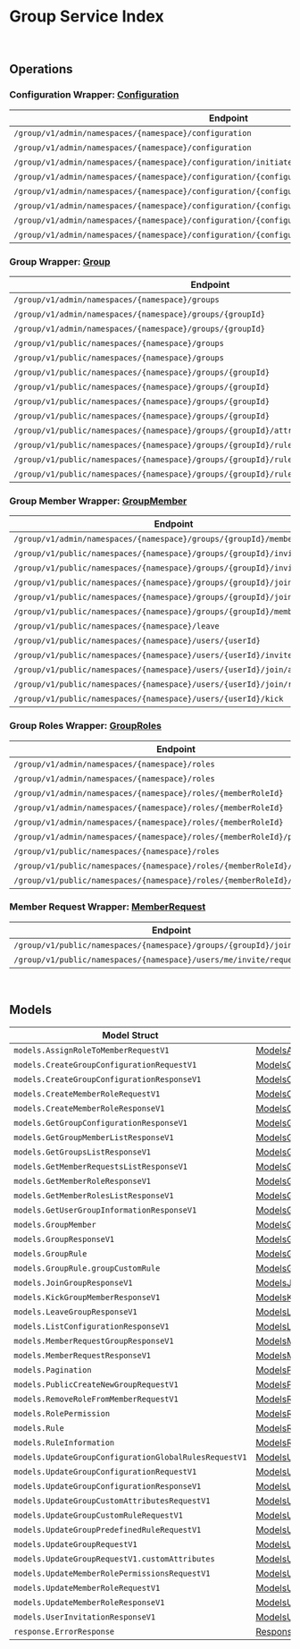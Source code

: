 # Group Service Index

&nbsp;

## Operations

### Configuration Wrapper:  [Configuration](../services-api/pkg/service/group/configuration.go)
| Endpoint | Method | ID | Class | Wrapper | Example |
|---|---|---|---|---|---|
| `/group/v1/admin/namespaces/{namespace}/configuration` | GET | ListGroupConfigurationAdminV1Short | [ListGroupConfigurationAdminV1Short](../group-sdk/pkg/groupclient/configuration/configuration_client.go) | [ListGroupConfigurationAdminV1Short](../services-api/pkg/service/group/configuration.go) | [ListGroupConfigurationAdminV1Short](../samples/cli/cmd/group/configuration/listGroupConfigurationAdminV1.go) |
| `/group/v1/admin/namespaces/{namespace}/configuration` | POST | CreateGroupConfigurationAdminV1Short | [CreateGroupConfigurationAdminV1Short](../group-sdk/pkg/groupclient/configuration/configuration_client.go) | [CreateGroupConfigurationAdminV1Short](../services-api/pkg/service/group/configuration.go) | [CreateGroupConfigurationAdminV1Short](../samples/cli/cmd/group/configuration/createGroupConfigurationAdminV1.go) |
| `/group/v1/admin/namespaces/{namespace}/configuration/initiate` | POST | InitiateGroupConfigurationAdminV1Short | [InitiateGroupConfigurationAdminV1Short](../group-sdk/pkg/groupclient/configuration/configuration_client.go) | [InitiateGroupConfigurationAdminV1Short](../services-api/pkg/service/group/configuration.go) | [InitiateGroupConfigurationAdminV1Short](../samples/cli/cmd/group/configuration/initiateGroupConfigurationAdminV1.go) |
| `/group/v1/admin/namespaces/{namespace}/configuration/{configurationCode}` | GET | GetGroupConfigurationAdminV1Short | [GetGroupConfigurationAdminV1Short](../group-sdk/pkg/groupclient/configuration/configuration_client.go) | [GetGroupConfigurationAdminV1Short](../services-api/pkg/service/group/configuration.go) | [GetGroupConfigurationAdminV1Short](../samples/cli/cmd/group/configuration/getGroupConfigurationAdminV1.go) |
| `/group/v1/admin/namespaces/{namespace}/configuration/{configurationCode}` | DELETE | DeleteGroupConfigurationV1Short | [DeleteGroupConfigurationV1Short](../group-sdk/pkg/groupclient/configuration/configuration_client.go) | [DeleteGroupConfigurationV1Short](../services-api/pkg/service/group/configuration.go) | [DeleteGroupConfigurationV1Short](../samples/cli/cmd/group/configuration/deleteGroupConfigurationV1.go) |
| `/group/v1/admin/namespaces/{namespace}/configuration/{configurationCode}` | PATCH | UpdateGroupConfigurationAdminV1Short | [UpdateGroupConfigurationAdminV1Short](../group-sdk/pkg/groupclient/configuration/configuration_client.go) | [UpdateGroupConfigurationAdminV1Short](../services-api/pkg/service/group/configuration.go) | [UpdateGroupConfigurationAdminV1Short](../samples/cli/cmd/group/configuration/updateGroupConfigurationAdminV1.go) |
| `/group/v1/admin/namespaces/{namespace}/configuration/{configurationCode}/rules/{allowedAction}` | PUT | UpdateGroupConfigurationGlobalRuleAdminV1Short | [UpdateGroupConfigurationGlobalRuleAdminV1Short](../group-sdk/pkg/groupclient/configuration/configuration_client.go) | [UpdateGroupConfigurationGlobalRuleAdminV1Short](../services-api/pkg/service/group/configuration.go) | [UpdateGroupConfigurationGlobalRuleAdminV1Short](../samples/cli/cmd/group/configuration/updateGroupConfigurationGlobalRuleAdminV1.go) |
| `/group/v1/admin/namespaces/{namespace}/configuration/{configurationCode}/rules/{allowedAction}` | DELETE | DeleteGroupConfigurationGlobalRuleAdminV1Short | [DeleteGroupConfigurationGlobalRuleAdminV1Short](../group-sdk/pkg/groupclient/configuration/configuration_client.go) | [DeleteGroupConfigurationGlobalRuleAdminV1Short](../services-api/pkg/service/group/configuration.go) | [DeleteGroupConfigurationGlobalRuleAdminV1Short](../samples/cli/cmd/group/configuration/deleteGroupConfigurationGlobalRuleAdminV1.go) |

### Group Wrapper:  [Group](../services-api/pkg/service/group/group.go)
| Endpoint | Method | ID | Class | Wrapper | Example |
|---|---|---|---|---|---|
| `/group/v1/admin/namespaces/{namespace}/groups` | GET | GetGroupListAdminV1Short | [GetGroupListAdminV1Short](../group-sdk/pkg/groupclient/group/group_client.go) | [GetGroupListAdminV1Short](../services-api/pkg/service/group/group.go) | [GetGroupListAdminV1Short](../samples/cli/cmd/group/group/getGroupListAdminV1.go) |
| `/group/v1/admin/namespaces/{namespace}/groups/{groupId}` | GET | GetSingleGroupAdminV1Short | [GetSingleGroupAdminV1Short](../group-sdk/pkg/groupclient/group/group_client.go) | [GetSingleGroupAdminV1Short](../services-api/pkg/service/group/group.go) | [GetSingleGroupAdminV1Short](../samples/cli/cmd/group/group/getSingleGroupAdminV1.go) |
| `/group/v1/admin/namespaces/{namespace}/groups/{groupId}` | DELETE | DeleteGroupAdminV1Short | [DeleteGroupAdminV1Short](../group-sdk/pkg/groupclient/group/group_client.go) | [DeleteGroupAdminV1Short](../services-api/pkg/service/group/group.go) | [DeleteGroupAdminV1Short](../samples/cli/cmd/group/group/deleteGroupAdminV1.go) |
| `/group/v1/public/namespaces/{namespace}/groups` | GET | GetGroupListPublicV1Short | [GetGroupListPublicV1Short](../group-sdk/pkg/groupclient/group/group_client.go) | [GetGroupListPublicV1Short](../services-api/pkg/service/group/group.go) | [GetGroupListPublicV1Short](../samples/cli/cmd/group/group/getGroupListPublicV1.go) |
| `/group/v1/public/namespaces/{namespace}/groups` | POST | CreateNewGroupPublicV1Short | [CreateNewGroupPublicV1Short](../group-sdk/pkg/groupclient/group/group_client.go) | [CreateNewGroupPublicV1Short](../services-api/pkg/service/group/group.go) | [CreateNewGroupPublicV1Short](../samples/cli/cmd/group/group/createNewGroupPublicV1.go) |
| `/group/v1/public/namespaces/{namespace}/groups/{groupId}` | GET | GetSingleGroupPublicV1Short | [GetSingleGroupPublicV1Short](../group-sdk/pkg/groupclient/group/group_client.go) | [GetSingleGroupPublicV1Short](../services-api/pkg/service/group/group.go) | [GetSingleGroupPublicV1Short](../samples/cli/cmd/group/group/getSingleGroupPublicV1.go) |
| `/group/v1/public/namespaces/{namespace}/groups/{groupId}` | PUT | UpdateSingleGroupV1Short | [UpdateSingleGroupV1Short](../group-sdk/pkg/groupclient/group/group_client.go) | [UpdateSingleGroupV1Short](../services-api/pkg/service/group/group.go) | [UpdateSingleGroupV1Short](../samples/cli/cmd/group/group/updateSingleGroupV1.go) |
| `/group/v1/public/namespaces/{namespace}/groups/{groupId}` | DELETE | DeleteGroupPublicV1Short | [DeleteGroupPublicV1Short](../group-sdk/pkg/groupclient/group/group_client.go) | [DeleteGroupPublicV1Short](../services-api/pkg/service/group/group.go) | [DeleteGroupPublicV1Short](../samples/cli/cmd/group/group/deleteGroupPublicV1.go) |
| `/group/v1/public/namespaces/{namespace}/groups/{groupId}` | PATCH | UpdatePatchSingleGroupPublicV1Short | [UpdatePatchSingleGroupPublicV1Short](../group-sdk/pkg/groupclient/group/group_client.go) | [UpdatePatchSingleGroupPublicV1Short](../services-api/pkg/service/group/group.go) | [UpdatePatchSingleGroupPublicV1Short](../samples/cli/cmd/group/group/updatePatchSingleGroupPublicV1.go) |
| `/group/v1/public/namespaces/{namespace}/groups/{groupId}/attributes/custom` | PUT | UpdateGroupCustomAttributesPublicV1Short | [UpdateGroupCustomAttributesPublicV1Short](../group-sdk/pkg/groupclient/group/group_client.go) | [UpdateGroupCustomAttributesPublicV1Short](../services-api/pkg/service/group/group.go) | [UpdateGroupCustomAttributesPublicV1Short](../samples/cli/cmd/group/group/updateGroupCustomAttributesPublicV1.go) |
| `/group/v1/public/namespaces/{namespace}/groups/{groupId}/rules/custom` | PUT | UpdateGroupCustomRulePublicV1Short | [UpdateGroupCustomRulePublicV1Short](../group-sdk/pkg/groupclient/group/group_client.go) | [UpdateGroupCustomRulePublicV1Short](../services-api/pkg/service/group/group.go) | [UpdateGroupCustomRulePublicV1Short](../samples/cli/cmd/group/group/updateGroupCustomRulePublicV1.go) |
| `/group/v1/public/namespaces/{namespace}/groups/{groupId}/rules/defined/{allowedAction}` | PUT | UpdateGroupPredefinedRulePublicV1Short | [UpdateGroupPredefinedRulePublicV1Short](../group-sdk/pkg/groupclient/group/group_client.go) | [UpdateGroupPredefinedRulePublicV1Short](../services-api/pkg/service/group/group.go) | [UpdateGroupPredefinedRulePublicV1Short](../samples/cli/cmd/group/group/updateGroupPredefinedRulePublicV1.go) |
| `/group/v1/public/namespaces/{namespace}/groups/{groupId}/rules/defined/{allowedAction}` | DELETE | DeleteGroupPredefinedRulePublicV1Short | [DeleteGroupPredefinedRulePublicV1Short](../group-sdk/pkg/groupclient/group/group_client.go) | [DeleteGroupPredefinedRulePublicV1Short](../services-api/pkg/service/group/group.go) | [DeleteGroupPredefinedRulePublicV1Short](../samples/cli/cmd/group/group/deleteGroupPredefinedRulePublicV1.go) |

### Group Member Wrapper:  [GroupMember](../services-api/pkg/service/group/groupMember.go)
| Endpoint | Method | ID | Class | Wrapper | Example |
|---|---|---|---|---|---|
| `/group/v1/admin/namespaces/{namespace}/groups/{groupId}/members` | GET | GetGroupMembersListAdminV1Short | [GetGroupMembersListAdminV1Short](../group-sdk/pkg/groupclient/group_member/group_member_client.go) | [GetGroupMembersListAdminV1Short](../services-api/pkg/service/group/groupMember.go) | [GetGroupMembersListAdminV1Short](../samples/cli/cmd/group/groupMember/getGroupMembersListAdminV1.go) |
| `/group/v1/public/namespaces/{namespace}/groups/{groupId}/invite/accept` | POST | AcceptGroupInvitationPublicV1Short | [AcceptGroupInvitationPublicV1Short](../group-sdk/pkg/groupclient/group_member/group_member_client.go) | [AcceptGroupInvitationPublicV1Short](../services-api/pkg/service/group/groupMember.go) | [AcceptGroupInvitationPublicV1Short](../samples/cli/cmd/group/groupMember/acceptGroupInvitationPublicV1.go) |
| `/group/v1/public/namespaces/{namespace}/groups/{groupId}/invite/reject` | POST | RejectGroupInvitationPublicV1Short | [RejectGroupInvitationPublicV1Short](../group-sdk/pkg/groupclient/group_member/group_member_client.go) | [RejectGroupInvitationPublicV1Short](../services-api/pkg/service/group/groupMember.go) | [RejectGroupInvitationPublicV1Short](../samples/cli/cmd/group/groupMember/rejectGroupInvitationPublicV1.go) |
| `/group/v1/public/namespaces/{namespace}/groups/{groupId}/join` | POST | JoinGroupV1Short | [JoinGroupV1Short](../group-sdk/pkg/groupclient/group_member/group_member_client.go) | [JoinGroupV1Short](../services-api/pkg/service/group/groupMember.go) | [JoinGroupV1Short](../samples/cli/cmd/group/groupMember/joinGroupV1.go) |
| `/group/v1/public/namespaces/{namespace}/groups/{groupId}/join/cancel` | POST | CancelGroupJoinRequestV1Short | [CancelGroupJoinRequestV1Short](../group-sdk/pkg/groupclient/group_member/group_member_client.go) | [CancelGroupJoinRequestV1Short](../services-api/pkg/service/group/groupMember.go) | [CancelGroupJoinRequestV1Short](../samples/cli/cmd/group/groupMember/cancelGroupJoinRequestV1.go) |
| `/group/v1/public/namespaces/{namespace}/groups/{groupId}/members` | GET | GetGroupMembersListPublicV1Short | [GetGroupMembersListPublicV1Short](../group-sdk/pkg/groupclient/group_member/group_member_client.go) | [GetGroupMembersListPublicV1Short](../services-api/pkg/service/group/groupMember.go) | [GetGroupMembersListPublicV1Short](../samples/cli/cmd/group/groupMember/getGroupMembersListPublicV1.go) |
| `/group/v1/public/namespaces/{namespace}/leave` | POST | LeaveGroupPublicV1Short | [LeaveGroupPublicV1Short](../group-sdk/pkg/groupclient/group_member/group_member_client.go) | [LeaveGroupPublicV1Short](../services-api/pkg/service/group/groupMember.go) | [LeaveGroupPublicV1Short](../samples/cli/cmd/group/groupMember/leaveGroupPublicV1.go) |
| `/group/v1/public/namespaces/{namespace}/users/{userId}` | GET | GetUserGroupInformationPublicV1Short | [GetUserGroupInformationPublicV1Short](../group-sdk/pkg/groupclient/group_member/group_member_client.go) | [GetUserGroupInformationPublicV1Short](../services-api/pkg/service/group/groupMember.go) | [GetUserGroupInformationPublicV1Short](../samples/cli/cmd/group/groupMember/getUserGroupInformationPublicV1.go) |
| `/group/v1/public/namespaces/{namespace}/users/{userId}/invite` | POST | InviteGroupPublicV1Short | [InviteGroupPublicV1Short](../group-sdk/pkg/groupclient/group_member/group_member_client.go) | [InviteGroupPublicV1Short](../services-api/pkg/service/group/groupMember.go) | [InviteGroupPublicV1Short](../samples/cli/cmd/group/groupMember/inviteGroupPublicV1.go) |
| `/group/v1/public/namespaces/{namespace}/users/{userId}/join/accept` | POST | AcceptGroupJoinRequestPublicV1Short | [AcceptGroupJoinRequestPublicV1Short](../group-sdk/pkg/groupclient/group_member/group_member_client.go) | [AcceptGroupJoinRequestPublicV1Short](../services-api/pkg/service/group/groupMember.go) | [AcceptGroupJoinRequestPublicV1Short](../samples/cli/cmd/group/groupMember/acceptGroupJoinRequestPublicV1.go) |
| `/group/v1/public/namespaces/{namespace}/users/{userId}/join/reject` | POST | RejectGroupJoinRequestPublicV1Short | [RejectGroupJoinRequestPublicV1Short](../group-sdk/pkg/groupclient/group_member/group_member_client.go) | [RejectGroupJoinRequestPublicV1Short](../services-api/pkg/service/group/groupMember.go) | [RejectGroupJoinRequestPublicV1Short](../samples/cli/cmd/group/groupMember/rejectGroupJoinRequestPublicV1.go) |
| `/group/v1/public/namespaces/{namespace}/users/{userId}/kick` | POST | KickGroupMemberPublicV1Short | [KickGroupMemberPublicV1Short](../group-sdk/pkg/groupclient/group_member/group_member_client.go) | [KickGroupMemberPublicV1Short](../services-api/pkg/service/group/groupMember.go) | [KickGroupMemberPublicV1Short](../samples/cli/cmd/group/groupMember/kickGroupMemberPublicV1.go) |

### Group Roles Wrapper:  [GroupRoles](../services-api/pkg/service/group/groupRoles.go)
| Endpoint | Method | ID | Class | Wrapper | Example |
|---|---|---|---|---|---|
| `/group/v1/admin/namespaces/{namespace}/roles` | GET | GetMemberRolesListAdminV1Short | [GetMemberRolesListAdminV1Short](../group-sdk/pkg/groupclient/group_roles/group_roles_client.go) | [GetMemberRolesListAdminV1Short](../services-api/pkg/service/group/groupRoles.go) | [GetMemberRolesListAdminV1Short](../samples/cli/cmd/group/groupRoles/getMemberRolesListAdminV1.go) |
| `/group/v1/admin/namespaces/{namespace}/roles` | POST | CreateMemberRoleAdminV1Short | [CreateMemberRoleAdminV1Short](../group-sdk/pkg/groupclient/group_roles/group_roles_client.go) | [CreateMemberRoleAdminV1Short](../services-api/pkg/service/group/groupRoles.go) | [CreateMemberRoleAdminV1Short](../samples/cli/cmd/group/groupRoles/createMemberRoleAdminV1.go) |
| `/group/v1/admin/namespaces/{namespace}/roles/{memberRoleId}` | GET | GetSingleMemberRoleAdminV1Short | [GetSingleMemberRoleAdminV1Short](../group-sdk/pkg/groupclient/group_roles/group_roles_client.go) | [GetSingleMemberRoleAdminV1Short](../services-api/pkg/service/group/groupRoles.go) | [GetSingleMemberRoleAdminV1Short](../samples/cli/cmd/group/groupRoles/getSingleMemberRoleAdminV1.go) |
| `/group/v1/admin/namespaces/{namespace}/roles/{memberRoleId}` | DELETE | DeleteMemberRoleAdminV1Short | [DeleteMemberRoleAdminV1Short](../group-sdk/pkg/groupclient/group_roles/group_roles_client.go) | [DeleteMemberRoleAdminV1Short](../services-api/pkg/service/group/groupRoles.go) | [DeleteMemberRoleAdminV1Short](../samples/cli/cmd/group/groupRoles/deleteMemberRoleAdminV1.go) |
| `/group/v1/admin/namespaces/{namespace}/roles/{memberRoleId}` | PATCH | UpdateMemberRoleAdminV1Short | [UpdateMemberRoleAdminV1Short](../group-sdk/pkg/groupclient/group_roles/group_roles_client.go) | [UpdateMemberRoleAdminV1Short](../services-api/pkg/service/group/groupRoles.go) | [UpdateMemberRoleAdminV1Short](../samples/cli/cmd/group/groupRoles/updateMemberRoleAdminV1.go) |
| `/group/v1/admin/namespaces/{namespace}/roles/{memberRoleId}/permissions` | PUT | UpdateMemberRolePermissionAdminV1Short | [UpdateMemberRolePermissionAdminV1Short](../group-sdk/pkg/groupclient/group_roles/group_roles_client.go) | [UpdateMemberRolePermissionAdminV1Short](../services-api/pkg/service/group/groupRoles.go) | [UpdateMemberRolePermissionAdminV1Short](../samples/cli/cmd/group/groupRoles/updateMemberRolePermissionAdminV1.go) |
| `/group/v1/public/namespaces/{namespace}/roles` | GET | GetMemberRolesListPublicV1Short | [GetMemberRolesListPublicV1Short](../group-sdk/pkg/groupclient/group_roles/group_roles_client.go) | [GetMemberRolesListPublicV1Short](../services-api/pkg/service/group/groupRoles.go) | [GetMemberRolesListPublicV1Short](../samples/cli/cmd/group/groupRoles/getMemberRolesListPublicV1.go) |
| `/group/v1/public/namespaces/{namespace}/roles/{memberRoleId}/members` | POST | UpdateMemberRolePublicV1Short | [UpdateMemberRolePublicV1Short](../group-sdk/pkg/groupclient/group_roles/group_roles_client.go) | [UpdateMemberRolePublicV1Short](../services-api/pkg/service/group/groupRoles.go) | [UpdateMemberRolePublicV1Short](../samples/cli/cmd/group/groupRoles/updateMemberRolePublicV1.go) |
| `/group/v1/public/namespaces/{namespace}/roles/{memberRoleId}/members` | DELETE | DeleteMemberRolePublicV1Short | [DeleteMemberRolePublicV1Short](../group-sdk/pkg/groupclient/group_roles/group_roles_client.go) | [DeleteMemberRolePublicV1Short](../services-api/pkg/service/group/groupRoles.go) | [DeleteMemberRolePublicV1Short](../samples/cli/cmd/group/groupRoles/deleteMemberRolePublicV1.go) |

### Member Request Wrapper:  [MemberRequest](../services-api/pkg/service/group/memberRequest.go)
| Endpoint | Method | ID | Class | Wrapper | Example |
|---|---|---|---|---|---|
| `/group/v1/public/namespaces/{namespace}/groups/{groupId}/join/request` | GET | GetGroupJoinRequestPublicV1Short | [GetGroupJoinRequestPublicV1Short](../group-sdk/pkg/groupclient/member_request/member_request_client.go) | [GetGroupJoinRequestPublicV1Short](../services-api/pkg/service/group/memberRequest.go) | [GetGroupJoinRequestPublicV1Short](../samples/cli/cmd/group/memberRequest/getGroupJoinRequestPublicV1.go) |
| `/group/v1/public/namespaces/{namespace}/users/me/invite/request` | GET | GetGroupInvitationRequestPublicV1Short | [GetGroupInvitationRequestPublicV1Short](../group-sdk/pkg/groupclient/member_request/member_request_client.go) | [GetGroupInvitationRequestPublicV1Short](../services-api/pkg/service/group/memberRequest.go) | [GetGroupInvitationRequestPublicV1Short](../samples/cli/cmd/group/memberRequest/getGroupInvitationRequestPublicV1.go) |


&nbsp;  

## Models

| Model Struct | Class |
|---|---|
| `models.AssignRoleToMemberRequestV1` | [ModelsAssignRoleToMemberRequestV1 ](../group-sdk/pkg/groupclientmodels/models_assign_role_to_member_request_v1.go) |
| `models.CreateGroupConfigurationRequestV1` | [ModelsCreateGroupConfigurationRequestV1 ](../group-sdk/pkg/groupclientmodels/models_create_group_configuration_request_v1.go) |
| `models.CreateGroupConfigurationResponseV1` | [ModelsCreateGroupConfigurationResponseV1 ](../group-sdk/pkg/groupclientmodels/models_create_group_configuration_response_v1.go) |
| `models.CreateMemberRoleRequestV1` | [ModelsCreateMemberRoleRequestV1 ](../group-sdk/pkg/groupclientmodels/models_create_member_role_request_v1.go) |
| `models.CreateMemberRoleResponseV1` | [ModelsCreateMemberRoleResponseV1 ](../group-sdk/pkg/groupclientmodels/models_create_member_role_response_v1.go) |
| `models.GetGroupConfigurationResponseV1` | [ModelsGetGroupConfigurationResponseV1 ](../group-sdk/pkg/groupclientmodels/models_get_group_configuration_response_v1.go) |
| `models.GetGroupMemberListResponseV1` | [ModelsGetGroupMemberListResponseV1 ](../group-sdk/pkg/groupclientmodels/models_get_group_member_list_response_v1.go) |
| `models.GetGroupsListResponseV1` | [ModelsGetGroupsListResponseV1 ](../group-sdk/pkg/groupclientmodels/models_get_groups_list_response_v1.go) |
| `models.GetMemberRequestsListResponseV1` | [ModelsGetMemberRequestsListResponseV1 ](../group-sdk/pkg/groupclientmodels/models_get_member_requests_list_response_v1.go) |
| `models.GetMemberRoleResponseV1` | [ModelsGetMemberRoleResponseV1 ](../group-sdk/pkg/groupclientmodels/models_get_member_role_response_v1.go) |
| `models.GetMemberRolesListResponseV1` | [ModelsGetMemberRolesListResponseV1 ](../group-sdk/pkg/groupclientmodels/models_get_member_roles_list_response_v1.go) |
| `models.GetUserGroupInformationResponseV1` | [ModelsGetUserGroupInformationResponseV1 ](../group-sdk/pkg/groupclientmodels/models_get_user_group_information_response_v1.go) |
| `models.GroupMember` | [ModelsGroupMember ](../group-sdk/pkg/groupclientmodels/models_group_member.go) |
| `models.GroupResponseV1` | [ModelsGroupResponseV1 ](../group-sdk/pkg/groupclientmodels/models_group_response_v1.go) |
| `models.GroupRule` | [ModelsGroupRule ](../group-sdk/pkg/groupclientmodels/models_group_rule.go) |
| `models.GroupRule.groupCustomRule` | [ModelsGroupRuleGroupCustomRule ](../group-sdk/pkg/groupclientmodels/models_group_rule_group_custom_rule.go) |
| `models.JoinGroupResponseV1` | [ModelsJoinGroupResponseV1 ](../group-sdk/pkg/groupclientmodels/models_join_group_response_v1.go) |
| `models.KickGroupMemberResponseV1` | [ModelsKickGroupMemberResponseV1 ](../group-sdk/pkg/groupclientmodels/models_kick_group_member_response_v1.go) |
| `models.LeaveGroupResponseV1` | [ModelsLeaveGroupResponseV1 ](../group-sdk/pkg/groupclientmodels/models_leave_group_response_v1.go) |
| `models.ListConfigurationResponseV1` | [ModelsListConfigurationResponseV1 ](../group-sdk/pkg/groupclientmodels/models_list_configuration_response_v1.go) |
| `models.MemberRequestGroupResponseV1` | [ModelsMemberRequestGroupResponseV1 ](../group-sdk/pkg/groupclientmodels/models_member_request_group_response_v1.go) |
| `models.MemberRequestResponseV1` | [ModelsMemberRequestResponseV1 ](../group-sdk/pkg/groupclientmodels/models_member_request_response_v1.go) |
| `models.Pagination` | [ModelsPagination ](../group-sdk/pkg/groupclientmodels/models_pagination.go) |
| `models.PublicCreateNewGroupRequestV1` | [ModelsPublicCreateNewGroupRequestV1 ](../group-sdk/pkg/groupclientmodels/models_public_create_new_group_request_v1.go) |
| `models.RemoveRoleFromMemberRequestV1` | [ModelsRemoveRoleFromMemberRequestV1 ](../group-sdk/pkg/groupclientmodels/models_remove_role_from_member_request_v1.go) |
| `models.RolePermission` | [ModelsRolePermission ](../group-sdk/pkg/groupclientmodels/models_role_permission.go) |
| `models.Rule` | [ModelsRule ](../group-sdk/pkg/groupclientmodels/models_rule.go) |
| `models.RuleInformation` | [ModelsRuleInformation ](../group-sdk/pkg/groupclientmodels/models_rule_information.go) |
| `models.UpdateGroupConfigurationGlobalRulesRequestV1` | [ModelsUpdateGroupConfigurationGlobalRulesRequestV1 ](../group-sdk/pkg/groupclientmodels/models_update_group_configuration_global_rules_request_v1.go) |
| `models.UpdateGroupConfigurationRequestV1` | [ModelsUpdateGroupConfigurationRequestV1 ](../group-sdk/pkg/groupclientmodels/models_update_group_configuration_request_v1.go) |
| `models.UpdateGroupConfigurationResponseV1` | [ModelsUpdateGroupConfigurationResponseV1 ](../group-sdk/pkg/groupclientmodels/models_update_group_configuration_response_v1.go) |
| `models.UpdateGroupCustomAttributesRequestV1` | [ModelsUpdateGroupCustomAttributesRequestV1 ](../group-sdk/pkg/groupclientmodels/models_update_group_custom_attributes_request_v1.go) |
| `models.UpdateGroupCustomRuleRequestV1` | [ModelsUpdateGroupCustomRuleRequestV1 ](../group-sdk/pkg/groupclientmodels/models_update_group_custom_rule_request_v1.go) |
| `models.UpdateGroupPredefinedRuleRequestV1` | [ModelsUpdateGroupPredefinedRuleRequestV1 ](../group-sdk/pkg/groupclientmodels/models_update_group_predefined_rule_request_v1.go) |
| `models.UpdateGroupRequestV1` | [ModelsUpdateGroupRequestV1 ](../group-sdk/pkg/groupclientmodels/models_update_group_request_v1.go) |
| `models.UpdateGroupRequestV1.customAttributes` | [ModelsUpdateGroupRequestV1CustomAttributes ](../group-sdk/pkg/groupclientmodels/models_update_group_request_v1_custom_attributes.go) |
| `models.UpdateMemberRolePermissionsRequestV1` | [ModelsUpdateMemberRolePermissionsRequestV1 ](../group-sdk/pkg/groupclientmodels/models_update_member_role_permissions_request_v1.go) |
| `models.UpdateMemberRoleRequestV1` | [ModelsUpdateMemberRoleRequestV1 ](../group-sdk/pkg/groupclientmodels/models_update_member_role_request_v1.go) |
| `models.UpdateMemberRoleResponseV1` | [ModelsUpdateMemberRoleResponseV1 ](../group-sdk/pkg/groupclientmodels/models_update_member_role_response_v1.go) |
| `models.UserInvitationResponseV1` | [ModelsUserInvitationResponseV1 ](../group-sdk/pkg/groupclientmodels/models_user_invitation_response_v1.go) |
| `response.ErrorResponse` | [ResponseErrorResponse ](../group-sdk/pkg/groupclientmodels/response_error_response.go) |

